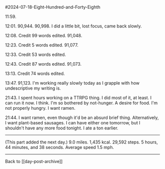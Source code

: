 #2024-07-18-Eight-Hundred-and-Forty-Eighth

11:59.

12:01.  90,944.  90,998.  I did a little bit, lost focus, came back slowly.

12:08.  Credit 99 words edited.  91,048.

12:23.  Credit 5 words edited.  91,077.

12:33.  Credit 53 words edited.

12:43.  Credit 87 words edited.  91,073.

13:13.  Credit 74 words edited.

13:47.  91,123.  I'm working really slowly today as I grapple with how undescriptive my writing is.

21:43.  I spent hours working on a TTRPG thing.  I did most of it, at least.  I can run it now.  I think.  I'm so bothered by not-hunger.  A desire for food.  I'm not properly hungry.  I want ramen.

21:44.  I want ramen, even though it'd be an absurd brief thing.  Alternatively, I want plant-based sausages.  I can have either one tomorrow, but I shouldn't have any more food tonight.  I ate a ton earlier.

---
(This part added the next day.)  9.0 miles.  1,435 kcal.  29,592 steps.  5 hours, 44 minutes, and 38 seconds.  Average speed 1.5 mph.

---
Back to [[day-post-archive]]